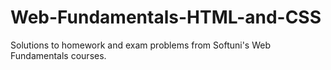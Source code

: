 # Web-Fundamentals-HTML-and-CSS
Solutions to homework and exam problems from Softuni's Web Fundamentals courses. 
